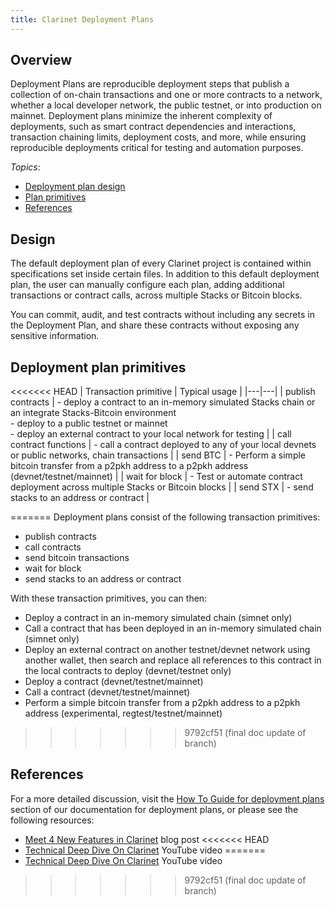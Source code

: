 ```yaml
---
title: Clarinet Deployment Plans
---
```


## Overview

Deployment Plans are reproducible deployment steps that publish a collection of on-chain transactions and one or more contracts to a network, whether a local developer network, the public testnet, or into production on mainnet. Deployment plans minimize the inherent complexity of deployments, such as smart contract dependencies and interactions, transaction chaining limits, deployment costs, and more, while ensuring reproducible deployments critical for testing and automation purposes.

*Topics*:

* [Deployment plan design](#design)
* [Plan primitives](#deployment-plan-primitives)
* [References](#references)


## Design

The default deployment plan of every Clarinet project is contained within specifications set inside certain files. In addition to this default deployment plan, the user can manually configure each plan, adding additional transactions or contract calls, across multiple Stacks or Bitcoin blocks.

You can commit, audit, and test contracts without including any secrets in the Deployment Plan, and share these contracts without exposing any sensitive information.

## Deployment plan primitives

<<<<<<< HEAD
| Transaction primitive | Typical usage |
|---|---|
| publish contracts | - deploy a contract to an in-memory simulated Stacks chain or an integrate Stacks-Bitcoin environment <br /> - deploy to a public testnet or mainnet <br /> - deploy an external contract to your local network for testing |
| call contract functions | - call a contract deployed to any of your local devnets or public networks, chain transactions |
| send BTC | - Perform a simple bitcoin transfer from a p2pkh address to a p2pkh address (devnet/testnet/mainnet)  |
| wait for block | - Test or automate contract deployment across multiple Stacks or Bitcoin blocks  |
| send STX | - send stacks to an address or contract |

=======
Deployment plans consist of the following transaction primitives:

- publish contracts
- call contracts
- send bitcoin transactions
- wait for block
- send stacks to an address or contract

With these transaction primitives, you can then:

- Deploy a contract in an in-memory simulated chain (simnet only)
- Call a contract that has been deployed in an in-memory simulated chain (simnet only)
- Deploy an external contract on another testnet/devnet network using another wallet, then search and replace all references to this contract in the local contracts to deploy (devnet/testnet only)
- Deploy a contract (devnet/testnet/mainnet)
- Call a contract (devnet/testnet/mainnet)
- Perform a simple bitcoin transfer from a p2pkh address to a p2pkh address (experimental, regtest/testnet/mainnet)
>>>>>>> 9792cf51 (final doc update of branch)

## References

For a more detailed discussion, visit the [How To Guide for deployment plans](../how-to-guides/how-to-use-deployment-plans.md) section of our documentation for deployment plans, or please see the following resources:

- [Meet 4 New Features in Clarinet](https://www.hiro.so/blog/meet-4-new-features-in-clarinet) blog post
<<<<<<< HEAD
- [Technical Deep Dive On Clarinet](https://www.youtube.com/watch?v=ciHxOGBBS18) YouTube video
=======
- [Technical Deep Dive On Clarinet](https://www.youtube.com/watch?v=ciHxOGBBS18) YouTube video
>>>>>>> 9792cf51 (final doc update of branch)
